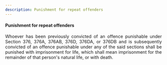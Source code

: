 ```yaml
---
description: Punishment for repeat offenders
---
```


#### Punishment for repeat offenders
<div style="text-align: justify">

Whoever has been previously convicted of an offence punishable under Section 376, 376A, 376AB, 376D, 376DA, or 376DB and is subsequently convicted of an offence punishable under any of the said sections shall be punished with imprisonment for life, which shall mean imprisonment for the remainder of that person's natural life, or with death.

</div>
